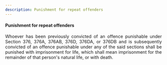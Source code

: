 ```yaml
---
description: Punishment for repeat offenders
---
```


#### Punishment for repeat offenders
<div style="text-align: justify">

Whoever has been previously convicted of an offence punishable under Section 376, 376A, 376AB, 376D, 376DA, or 376DB and is subsequently convicted of an offence punishable under any of the said sections shall be punished with imprisonment for life, which shall mean imprisonment for the remainder of that person's natural life, or with death.

</div>
